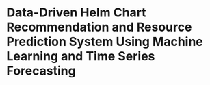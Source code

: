 # Data-Driven Helm Chart Recommendation and Resource Prediction System Using Machine Learning and Time Series Forecasting
